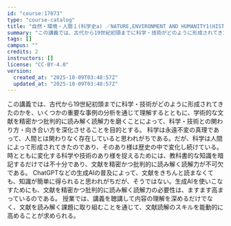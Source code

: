 ```yaml
---
id: "course:17073"
type: "course-catalog"
title: "自然・環境・人間１(科学史a) ／NATURE,ENVIRONMENT AND HUMANITY1(HISTORY OF SCIENCE(A))"
summary: "この講義では、古代から19世紀初頭までに科学・技術がどのように形成されてきたのかを、いくつかの重要な事例の分析を通じて理解するとともに、学術的な文献を精密かつ批判的に読み解く読解力を磨くことによって、科学・技術との関わり方・向き合い方を深化…"
tags: []
campus: ""
credits: 2
instructors: []
license: "CC-BY-4.0"
version:
  created_at: "2025-10-09T03:48:57Z"
  updated_at: "2025-10-09T03:48:57Z"
---
```

この講義では、古代から19世紀初頭までに科学・技術がどのように形成されてきたのかを、いくつかの重要な事例の分析を通じて理解するとともに、学術的な文献を精密かつ批判的に読み解く読解力を磨くことによって、科学・技術との関わり方・向き合い方を深化させることを目的とする。 科学は永遠不変の真理であって、人間とは関わりなく存在していると思われがちである。だが、科学は人間によって形成されてきたのであり、そのあり様は歴史の中で変化し続けている。時とともに変化する科学や技術のあり様を捉えるためには、教科書的な知識を暗記するだけでは不十分であり、文献を精密かつ批判的に読み解く読解力が不可欠である。 ChatGPTなどの生成AIの普及によって、文献をきちんと読まなくても、知識が簡単に得られると思われがちだが、そうではない。生成AIを使いこなすためにも、文献を精密かつ批判的に読み解く読解力の必要性は、ますます高まっているのである。 授業では、講義を聴講して内容の理解を深めるだけでなく、文献を読み解く課題に取り組むことを通じて、文献読解のスキルを能動的に高めることが求められる。

